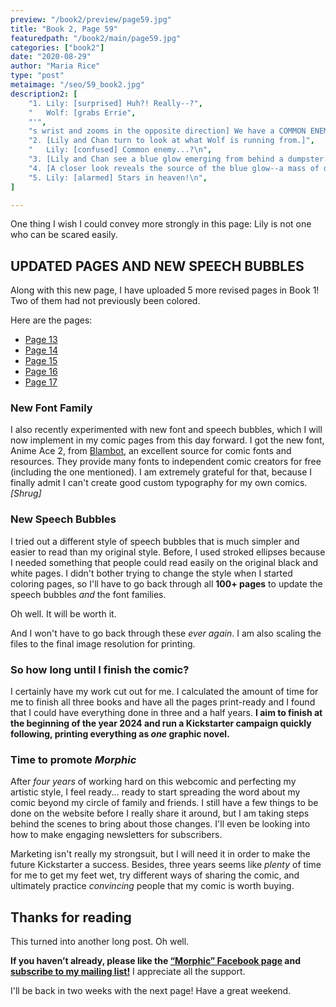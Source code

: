 ```yaml
---
preview: "/book2/preview/page59.jpg"
title: "Book 2, Page 59"
featuredpath: "/book2/main/page59.jpg"
categories: ["book2"]
date: "2020-08-29"
author: "Maria Rice"
type: "post"
metaimage: "/seo/59_book2.jpg"
description2: [
    "1. Lily: [surprised] Huh?! Really--?",
    "   Wolf: [grabs Errie",
    "'",
    "s wrist and zooms in the opposite direction] We have a COMMON ENEMY-- Grab Chan and RUN!\n",
    "2. [Lily and Chan turn to look at what Wolf is running from.]",
    "   Lily: [confused] Common enemy...?\n",
    "3. [Lily and Chan see a blue glow emerging from behind a dumpster.]\n",
    "4. [A closer look reveals the source of the blue glow--a mass of deformed hands, tentacles, and animal bodies.]\n",
    "5. Lily: [alarmed] Stars in heaven!\n",
]

---
```


One thing I wish I could convey more strongly in this page: Lily is not one who can be scared easily. 

## UPDATED PAGES AND NEW SPEECH BUBBLES

Along with this new page, I have uploaded 5 more revised pages in Book 1! 
Two of them had not previously been colored. 

Here are the pages: 
* [Page 13][1]
* [Page 14][2]
* [Page 15][3]
* [Page 16][4]
* [Page 17][5]

### New Font Family

I also recently experimented with new font and speech bubbles, which I will now implement in my comic pages from this day forward. 
I got the new font, Anime Ace 2, from [Blambot](https://blambot.com/collections/all-fonts/products/anime-ace-2), an excellent source for comic fonts and resources. 
They provide many fonts to independent comic creators for free (including the one mentioned).
I am extremely grateful for that, because I finally admit I can't create good custom typography for my own comics. _[Shrug]_

### New Speech Bubbles

I tried out a different style of speech bubbles that is much simpler and easier to read than my original style. 
Before, I used stroked ellipses because I needed something that people could read easily on the original black and white pages. 
I didn't bother trying to change the style when I started coloring pages, so I'll have to go back through all **100+ pages** to update the speech bubbles _and_ the font families. 

Oh well. It will be worth it. 

And I won't have to go back through these _ever again_. 
I am also scaling the files to the final image resolution for printing. 

### So how long until I finish the comic?

I certainly have my work cut out for me. 
I calculated the amount of time for me to finish all three books and have all the pages print-ready and I found that I could have everything done in three and a half years. 
**I aim to finish at the beginning of the year 2024 and run a Kickstarter campaign quickly following, printing everything as _one_ graphic novel.** 

### Time to promote _Morphic_

After _four years_ of working hard on this webcomic and perfecting my artistic style, I feel ready...
ready to start spreading the word about my comic beyond my circle of family and friends. 
I still have a few things to be done on the website before I really share it around, but I am taking steps behind the scenes to bring about those changes. 
I'll even be looking into how to make engaging newsletters for subscribers. 

Marketing isn't really my strongsuit, but I will need it in order to make the future Kickstarter a success. 
Besides, three years seems like _plenty_ of time for me to get my feet wet, try different ways of sharing the comic, and ultimately practice _convincing_ people that my comic is worth buying.

## Thanks for reading

This turned into another long post. Oh well. 

**If you haven’t already, please like the [“Morphic” Facebook page](https://www.facebook.com/MorphicGraphicNovel/) and [subscribe to my mailing list!](http://eepurl.com/g8TzPb)**
I appreciate all the support. 

I'll be back in two weeks with the next page! Have a great weekend.

[1]: /book1/book-1-page-13/
[2]: /book1/book-1-page-14/
[3]: /book1/book-1-page-15/
[4]: /book1/book-1-page-16/
[5]: /book1/book-1-page-17/